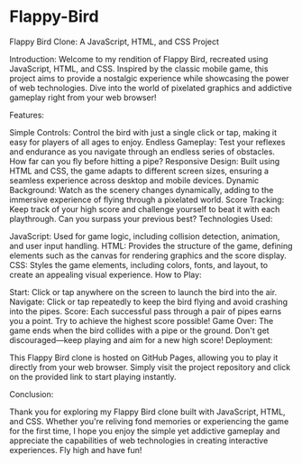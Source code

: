 # Flappy-Bird

Flappy Bird Clone: A JavaScript, HTML, and CSS Project

Introduction:
Welcome to my rendition of Flappy Bird, recreated using JavaScript, HTML, and CSS. Inspired by the classic mobile game, this project aims to provide a nostalgic experience while showcasing the power of web technologies. Dive into the world of pixelated graphics and addictive gameplay right from your web browser!

Features:

Simple Controls: Control the bird with just a single click or tap, making it easy for players of all ages to enjoy.
Endless Gameplay: Test your reflexes and endurance as you navigate through an endless series of obstacles. How far can you fly before hitting a pipe?
Responsive Design: Built using HTML and CSS, the game adapts to different screen sizes, ensuring a seamless experience across desktop and mobile devices.
Dynamic Background: Watch as the scenery changes dynamically, adding to the immersive experience of flying through a pixelated world.
Score Tracking: Keep track of your high score and challenge yourself to beat it with each playthrough. Can you surpass your previous best?
Technologies Used:

JavaScript: Used for game logic, including collision detection, animation, and user input handling.
HTML: Provides the structure of the game, defining elements such as the canvas for rendering graphics and the score display.
CSS: Styles the game elements, including colors, fonts, and layout, to create an appealing visual experience.
How to Play:

Start: Click or tap anywhere on the screen to launch the bird into the air.
Navigate: Click or tap repeatedly to keep the bird flying and avoid crashing into the pipes.
Score: Each successful pass through a pair of pipes earns you a point. Try to achieve the highest score possible!
Game Over: The game ends when the bird collides with a pipe or the ground. Don't get discouraged—keep playing and aim for a new high score!
Deployment:

This Flappy Bird clone is hosted on GitHub Pages, allowing you to play it directly from your web browser. Simply visit the project repository and click on the provided link to start playing instantly.

Conclusion:

Thank you for exploring my Flappy Bird clone built with JavaScript, HTML, and CSS. Whether you're reliving fond memories or experiencing the game for the first time, I hope you enjoy the simple yet addictive gameplay and appreciate the capabilities of web technologies in creating interactive experiences. Fly high and have fun!
